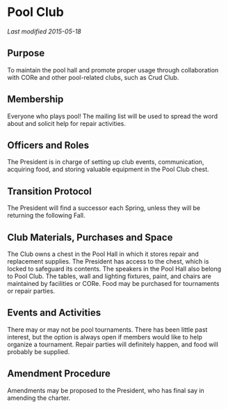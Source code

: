 # Pool Club
*Last modified 2015-05-18*

## Purpose

To maintain the pool hall and promote proper usage through collaboration with CORe and other pool-related clubs, such as Crud Club.

## Membership

Everyone who plays pool!  The mailing list will be used to spread the word about and solicit help for repair activities.

## Officers and Roles

The President is in charge of setting up club events, communication, acquiring food, and storing valuable equipment in the Pool Club chest.

## Transition Protocol

The President will find a successor each Spring, unless they will be returning the following Fall.

## Club Materials, Purchases and Space

The Club owns a chest in the Pool Hall in which it stores repair and replacement supplies.  The President has access to the chest, which is locked to safeguard its contents.  The speakers in the Pool Hall also belong to Pool Club.  The tables, wall and lighting fixtures, paint, and chairs are maintained by facilities or CORe.  Food may be purchased for tournaments or repair parties.

## Events and Activities

There may or may not be pool tournaments.  There has been little past interest, but the option is always open if members would like to help organize a tournament.  Repair parties will definitely happen, and food will probably be supplied.

## Amendment Procedure

Amendments may be proposed to the President, who has final say in amending the charter.
